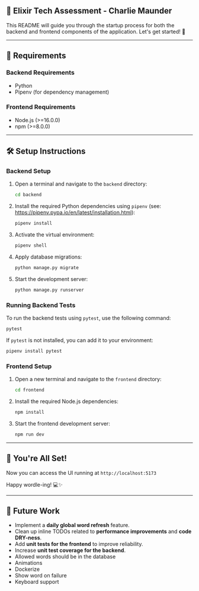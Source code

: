 ## 🚀 Elixir Tech Assessment - Charlie Maunder

This README will guide you through the startup process for both the backend and frontend components of the application. Let's get started! 🎉

---

## 📌 Requirements

### Backend Requirements

- Python
- Pipenv (for dependency management)

### Frontend Requirements

- Node.js (>=16.0.0)
- npm (>=8.0.0)

---

## 🛠️ Setup Instructions

### Backend Setup

1. Open a terminal and navigate to the `backend` directory:
   ```bash
   cd backend
   ```
2. Install the required Python dependencies using `pipenv` (see: https://pipenv.pypa.io/en/latest/installation.html):
   ```bash
   pipenv install
   ```
3. Activate the virtual environment:
   ```bash
   pipenv shell
   ```
4. Apply database migrations:
   ```bash
   python manage.py migrate
   ```
5. Start the development server:
   ```bash
   python manage.py runserver
   ```

### Running Backend Tests

To run the backend tests using `pytest`, use the following command:

```bash
pytest
```

If `pytest` is not installed, you can add it to your environment:

```bash
pipenv install pytest
```

### Frontend Setup

1. Open a new terminal and navigate to the `frontend` directory:
   ```bash
   cd frontend
   ```
2. Install the required Node.js dependencies:
   ```bash
   npm install
   ```
3. Start the frontend development server:
   ```bash
   npm run dev
   ```

---

## 🎯 You're All Set!

Now you can access the UI running at `http://localhost:5173`

Happy wordle-ing! 💻✨

---

## 🔮 Future Work

- Implement a **daily global word refresh** feature.
- Clean up inline TODOs related to **performance improvements** and **code DRY-ness**.
- Add **unit tests for the frontend** to improve reliability.
- Increase **unit test coverage for the backend**.
- Allowed words should be in the database
- Animations
- Dockerize
- Show word on failure
- Keyboard support
